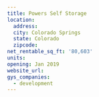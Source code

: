 ```yaml
---
title: Powers Self Storage
location:
  address:
  city: Colorado Springs
  state: Colorado
  zipcode:
net_rentable_sq_ft: '80,603'
units:
opening: Jan 2019
website_url:
gys_companies:
  - development
---
```


